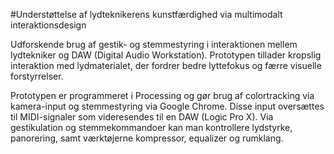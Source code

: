 #Understøttelse af lydteknikerens kunstfærdighed via multimodalt interaktionsdesign

Udforskende brug af gestik- og stemmestyring i interaktionen mellem lydtekniker og DAW (Digital Audio Workstation). Prototypen tillader kropslig interaktion med lydmaterialet, der fordrer bedre lyttefokus og færre visuelle forstyrrelser.

Prototypen er programmeret i Processing og gør brug af colortracking via kamera-input og stemmestyring via Google Chrome. Disse input oversættes til MIDI-signaler som videresendes til en DAW (Logic Pro X). Via gestikulation og stemmekommandoer kan man kontrollere lydstyrke, panorering, samt værktøjerne kompressor, equalizer og rumklang.
